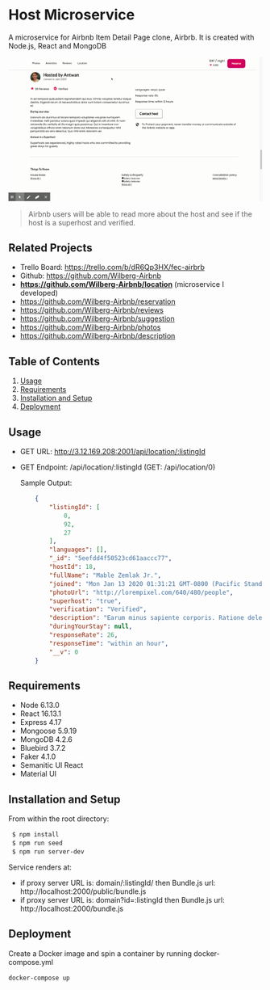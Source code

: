 # Host Microservice

A microservice for Airbnb Item Detail Page clone, Airbrb. It is created with Node.js, React and MongoDB

![](Host.gif)

  >Airbnb users will be able to read more about the host and see if the host is a superhost and verified.

## Related Projects

  - Trello Board: https://trello.com/b/dR6Qp3HX/fec-airbrb
  - Github: https://github.com/Wilberg-Airbnb
  - **https://github.com/Wilberg-Airbnb/location** (microservice I developed)
  - https://github.com/Wilberg-Airbnb/reservation
  - https://github.com/Wilberg-Airbnb/reviews
  - https://github.com/Wilberg-Airbnb/suggestion
  - https://github.com/Wilberg-Airbnb/photos
  - https://github.com/Wilberg-Airbnb/description


## Table of Contents

1. [Usage](#Usage)
2. [Requirements](#requirements)
3. [Installation and Setup](#InstallationandSetup)
4. [Deployment](#deployment)

## Usage

  - GET URL: http://3.12.169.208:2001/api/location/:listingId
  - GET Endpoint: /api/location/:listingId (GET: /api/location/0)

    Sample Output:
    ```json
        {
            "listingId": [
                0,
                92,
                27
            ],
            "languages": [],
            "_id": "5eefdd4f50523cd61aaccc77",
            "hostId": 18,
            "fullName": "Mable Zemlak Jr.",
            "joined": "Mon Jan 13 2020 01:31:21 GMT-0800 (Pacific Standard Time)",
            "photoUrl": "http://lorempixel.com/640/480/people",
            "superhost": "true",
            "verification": "Verified",
            "description": "Earum minus sapiente corporis. Ratione delectus nihil inventore non iusto distinctio natus. Inventore adipisci ut at atque ex atque est et adipisci. Est nobis sit amet optio et ut in debitis.",
            "duringYourStay": null,
            "responseRate": 26,
            "responseTime": "within an hour",
            "__v": 0
        }
    ```

## Requirements

- Node 6.13.0
- React 16.13.1
- Express 4.17
- Mongoose 5.9.19
- MongoDB 4.2.6
- Bluebird 3.7.2
- Faker 4.1.0
- Semanitic UI React
- Material UI

## Installation and Setup
  
From within the root directory:

```sh
 $ npm install
 $ npm run seed 
 $ npm run server-dev
```

Service renders at:
    <div id="host"></div>

- if proxy server URL is: domain/:listingId/ then Bundle.js url: http://localhost:2000/public/bundle.js
- if proxy server URL is: domain?id=:listingId then Bundle.js url: http://localhost:2000/bundle.js

## Deployment

Create a Docker image and spin a container by running docker-compose.yml

```sh
docker-compose up
```
